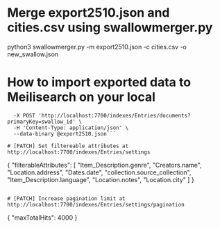 # Merge export2510.json and cities.csv using swallowmerger.py
python3 swallowmerger.py -m export2510.json -c cities.csv -o new_swallow.json

# How to import exported data to Meilisearch on your local
```curl \
  -X POST 'http://localhost:7700/indexes/Entries/documents?primaryKey=swallow_id' \
  -H 'Content-Type: application/json' \
  --data-binary @export2510.json```

# [PATCH] Set filtereable attributes at http://localhost:7700/indexes/Entries/settings
```
{
    "filterableAttributes": [
      "Item_Description.genre",
      "Creators.name",
      "Location.address",
      "Dates.date",
      "collection.source_collection",
      "Item_Description.language",
      "Location.notes",
      "Location.city"
    ]
}
```

# [PATCH] Increase pagination limit at http://localhost:7700/indexes/Entries/settings/pagination
```
{
    "maxTotalHits": 4000
}
```